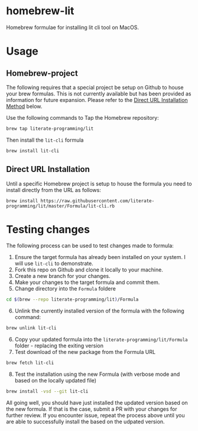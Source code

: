 homebrew-lit
============
Homebrew formulae for installing lit cli tool on MacOS.

# Usage

## Homebrew-project
The following requires that a special project be setup on Github to house your brew formulas. This is not currently available but has been provided as information for future expansion. Please refer to the [Direct URL Installation Method](#Direct-URL-Installation) below.

Use the following commands to Tap the Homebrew repository:

```sh
brew tap literate-programming/lit
```

Then install the `lit-cli` formula

```sh
brew install lit-cli
```

## Direct URL Installation
Until a specific Homebrew project is setup to house the formula you need to install directly from the URL as follows:
```
brew install https://raw.githubusercontent.com/literate-programming/lit/master/Formula/lit-cli.rb

```

# Testing changes
The following process can be used to test changes made to formula:
1. Ensure the target formula has already been installed on your system. I will use `lit-cli` to demonstrate.
2. Fork this repo on Github and clone it locally to your machine.
3. Create a new branch for your changes.
4. Make your changes to the target formula and commit them.
5. Change directory into the `Formula` foldere
```sh
cd $(brew --repo literate-programming/lit)/Formula
```
6. Unlink the currently installed version of the formula with the following command:
```sh
brew unlink lit-cli
```
6. Copy your updated formula into the `literate-programming/lit/Formula` folder - replacing the exiting version
7. Test download of the new package from the Formula URL
```sh
brew fetch lit-cli
```
8. Test the installation using the new Formula (with verbose mode and based on the locally updated file)
```sh
brew install -vsd --git lit-cli
```

All going well, you should have just installed the updated version based on the new formula. If that is the case, submit a PR with your changes for further review. If you encounter issue, repeat the process above until you are able to successfully install the based on the udpated version.
